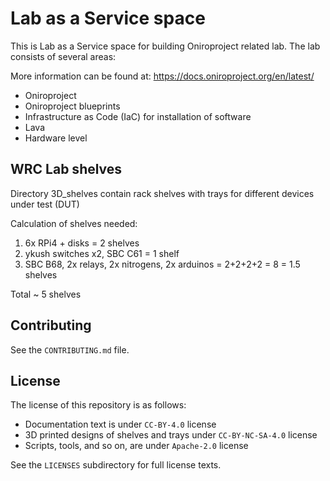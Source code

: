 <!--
SPDX-FileCopyrightText: Huawei Inc.

SPDX-License-Identifier: CC-BY-4.0
-->

# Lab as a Service space

This is Lab as a Service space for building Oniroproject related lab. The lab consists of several areas:

More information can be found at: https://docs.oniroproject.org/en/latest/

* Oniroproject
* Oniroproject blueprints
* Infrastructure as Code (IaC) for installation of software
* Lava
* Hardware level

## WRC Lab shelves

Directory 3D_shelves contain rack shelves with trays for different devices under test (DUT)

Calculation of shelves needed:


1. 6x RPi4 + disks = 2 shelves
1. ykush switches x2, SBC C61 = 1 shelf
1. SBC B68, 2x relays, 2x nitrogens, 2x arduinos = 2+2+2+2 = 8 = 1.5 shelves

Total ~ 5 shelves

## Contributing

See the `CONTRIBUTING.md` file.

## License

The license of this repository is as follows:

* Documentation text is under `CC-BY-4.0` license
* 3D printed designs of shelves and trays under `CC-BY-NC-SA-4.0` license
* Scripts, tools, and so on, are under `Apache-2.0` license

See the `LICENSES` subdirectory for full license texts.
